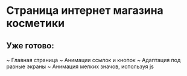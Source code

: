 # Страница интернет магазина косметики

## Уже готово:
~ Главная страница
~ Анимации ссылок и кнопок
~ Адаптация под разные экраны
~ Анимация мелких значов, используя js
